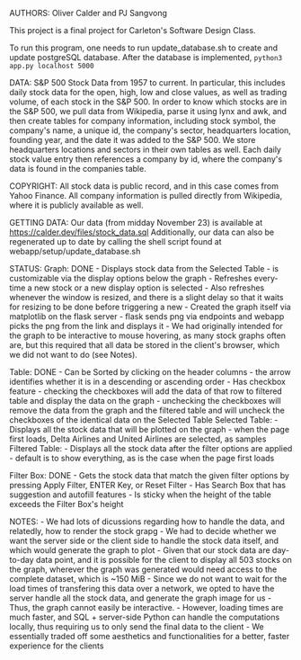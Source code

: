 AUTHORS: Oliver Calder and PJ Sangvong

This project is a final project for Carleton's Software Design Class. 

To run this program, one needs to run update_database.sh to create and update postgreSQL database.
After the database is implemented, ```python3 app.py localhost 5000```

DATA:  S&P 500 Stock Data from 1957 to current.  In particular, this includes daily stock data for
    the open, high, low and close values, as well as trading volume, of each stock in the S&P 500.
    In order to know which stocks are in the S&P 500, we pull data from Wikipedia, parse it using
    lynx and awk, and then create tables for company information, including stock symbol, the
    company's name, a unique id, the company's sector, headquarters location, founding year, and
    the date it was added to the S&P 500.  We store headquarters locations and sectors in their
    own tables as well.  Each daily stock value entry then references a company by id, where the
    company's data is found in the companies table.

COPYRIGHT:  All stock data is public record, and in this case comes from Yahoo Finance.  All company
    information is pulled directly from Wikipedia, where it is publicly available as well.

GETTING DATA:  Our data (from midday November 23) is available at
    https://calder.dev/files/stock_data.sql
    Additionally, our data can also be regenerated up to date by calling the shell script found at
    webapp/setup/update_database.sh


STATUS: 
Graph: DONE
    - Displays stock data from the Selected Table
    - is customizable via the display options below the graph
    - Refreshes every-time a new stock or a new display option is selected
        - Also refreshes whenever the window is resized, and there is a slight delay so that it
            waits for resizing to be done before triggering a new 
    - Created the graph itself via matplotlib on the flask server
        - flask sends png via endpoints and webapp picks the png from the link and displays it
    - We had originally intended for the graph to be interactive to mouse hovering, as many stock
        graphs often are, but this required that all data be stored in the client's browser, which
        we did not want to do (see Notes).

Table: DONE 
    - Can be Sorted by clicking on the header columns
        - the arrow identifies whether it is in a descending or ascending order
    - Has checkbox feature
        - checking the checkboxes will add the data of that row to filtered table and display the
            data on the graph
        - unchecking the checkboxes will remove the data from the graph and the filtered table and
            will uncheck the checkboxes of the identical data on the Selected Table
    Selected Table:
        - Displays all the stock data that will be plotted on the graph
        - when the page first loads, Delta Airlines and United Airlines are selected, as samples
    Filtered Table:
        - Displays all the stock data after the filter options are applied
            - default is to show everything, as is the case when the page first loads

Filter Box: DONE
    - Gets the stock data that match the given filter options by pressing Apply Filter, ENTER Key,
        or Reset Filter
    - Has Search Box that has suggestion and autofill features
    - Is sticky when the height of the table exceeds the Filter Box's height


NOTES: 
    - We had lots of dicussions regarding how to handle the data, and relatedly, how to render the
        stock grapg
    - We had to decide whether we want the server side or the client side to handle the stock data
        itself, and which would generate the graph to plot
    - Given that our stock data are day-to-day data point, and it is possible for the client to
        display all 503 stocks on the graph, wherever the graph was generated would need access to
        the complete dataset, which is ~150 MiB
    - Since we do not want to wait for the load times of transfering this data over a network, we
        opted to have the server handle all the stock data, and generate the graph image for us
        - Thus, the graph cannot easily be interactive.
        - However, loading times are much faster, and SQL + server-side Python can handle the
            computations locally, thus requiring us to only send the final data to the client
        - We essentially traded off some aesthetics and functionalities for a better, faster experience
            for the clients
